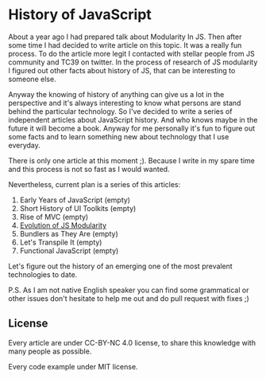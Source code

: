 # History of JavaScript

About a year ago I had prepared talk about Modularity In JS. Then after some time I had decided to write article on this topic. It was a really fun process. To do the article more legit I contacted with stellar people from JS community and TC39 on twitter. In the process of research of JS modularity I figured out other facts about history of JS, that can be interesting to someone else.

Anyway the knowing of history of anything can give us a lot in the perspective and it's always interesting to know what persons are stand behind the particular technology. So I've decided to write a series of independent articles about JavaScript history. And who knows maybe in the future it will become a book. Anyway for me personally it's fun to figure out some facts and to learn something new about technology that I use everyday.

There is only one article at this moment ;). Because I write in my spare time and this process is not so fast as I would wanted.

Nevertheless, current plan is a series of this articles:

1. Early Years of JavaScript (empty)
2. Short History of UI Toolkits (empty)
3. Rise of MVC (empty)
4. [Evolution of JS Modularity](https://github.com/myshov/history-of-javascript/tree/master/4_evolution_of_js_modularity)
5. Bundlers as They Are (empty)
6. Let's Transpile It (empty)
7. Functional JavaScript (empty)

Let's figure out the history of an emerging one of the most prevalent technologies to date.

P.S. As I am not native English speaker you can find some grammatical or other issues don't hesitate to help me out and do pull request with fixes ;)

## License

Every article are under CC-BY-NC 4.0 license, to share this knowledge with many people as possible.

Every code example under MIT license.
